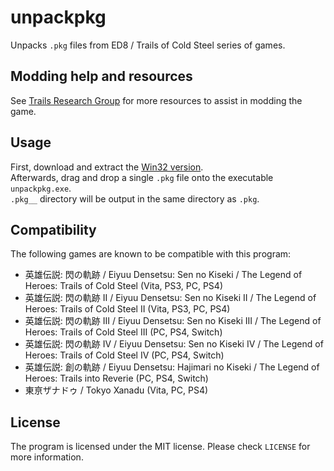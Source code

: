 # unpackpkg

Unpacks `.pkg` files from ED8 / Trails of Cold Steel series of games.

## Modding help and resources

See [Trails Research Group](https://github.com/Trails-Research-Group) for more resources to assist in modding the game.  

## Usage

First, download and extract the [Win32 version](https://github.com/uyjulian/unpackpkg/releases/latest/download/unpackpkg-win32.zip).  
Afterwards, drag and drop a single `.pkg` file onto the executable `unpackpkg.exe`.  
`.pkg__` directory will be output in the same directory as `.pkg`.  

## Compatibility

The following games are known to be compatible with this program:  
* 英雄伝説: 閃の軌跡 / Eiyuu Densetsu: Sen no Kiseki / The Legend of Heroes: Trails of Cold Steel (Vita, PS3, PC, PS4)  
* 英雄伝説: 閃の軌跡 II / Eiyuu Densetsu: Sen no Kiseki II / The Legend of Heroes: Trails of Cold Steel II (Vita, PS3, PC, PS4)  
* 英雄伝説: 閃の軌跡 III / Eiyuu Densetsu: Sen no Kiseki III / The Legend of Heroes: Trails of Cold Steel III (PC, PS4, Switch)  
* 英雄伝説: 閃の軌跡 IV / Eiyuu Densetsu: Sen no Kiseki IV / The Legend of Heroes: Trails of Cold Steel IV (PC, PS4, Switch)  
* 英雄伝説: 創の軌跡 / Eiyuu Densetsu: Hajimari no Kiseki / The Legend of Heroes: Trails into Reverie (PC, PS4, Switch)  
* 東亰ザナドゥ / Tokyo Xanadu (Vita, PC, PS4)  

## License

The program is licensed under the MIT license. Please check `LICENSE` for more information.

